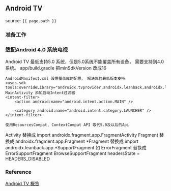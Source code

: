 ## Android TV
source: `{{ page.path }}`

### 准备工作


### 适配Android 4.0 系统电视
Android TV 最低支持5.0 系统，但是5.0系统不能覆盖所有设备， 需要支持到4.0系统。
    app/build.gradle
    把minSdkVersion 改成16

    AndroidManifest.xml 设置覆盖库的配置， 解决库的最低版本支持
    <uses-sdk tools:overrideLibrary="androidx.tvprovider,androidx.leanback,androidx.leanback.preference"/>
    MainActivity 添加启动Intent过滤器
    <intent-filter>
        <action android:name="android.intent.action.MAIN" />

        <category android:name="android.intent.category.LAUNCHER" />
    </intent-filter>

    使用ResourcesCompat, ContextCompat API 取代5.0及以后的Api

Activity 替换成 import androidx.fragment.app.FragmentActivity
Fragment 替换成 androidx.fragment.app.Fragment 
\*Fragment 替换成 import androidx.leanback.app.\*SupportFragment 如 ErrorFragment 替换成 ErrorSupportFragment
BrowseSupportFragment headersState = HEADERS_DISABLED


### Reference
[Android TV 概览](https://developer.android.google.cn/training/tv)
